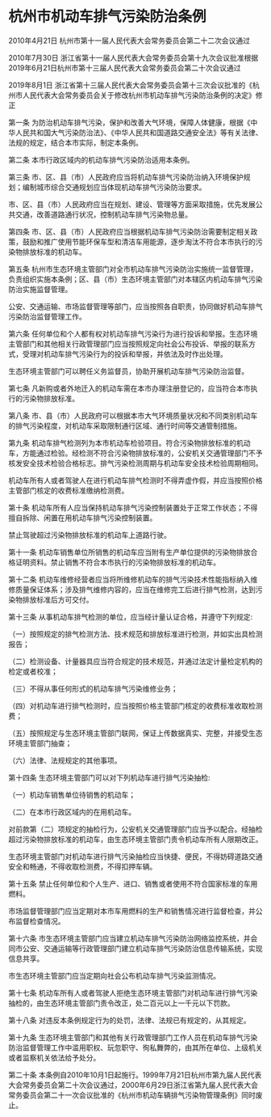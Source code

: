 # 杭州市机动车排气污染防治条例

2010年4月21日 杭州市第十一届人民代表大会常务委员会第二十二次会议通过

2010年7月30日 浙江省第十一届人民代表大会常务委员会第十九次会议批准根据2019年6月21日杭州市第十三届人民代表大会常务委员会第二十次会议通过

2019年8月1日 浙江省第十三届人民代表大会常务委员会第十三次会议批准的《杭州市人民代表大会常务委员会关于修改杭州市机动车排气污染防治条例的决定》修正



第一条 为防治机动车排气污染，保护和改善大气环境，保障人体健康，根据《中华人民共和国大气污染防治法》、《中华人民共和国道路交通安全法》等有关法律、法规的规定，结合本市实际，制定本条例。

第二条 本市行政区域内的机动车排气污染防治适用本条例。

第三条 市、区、县（市）人民政府应当将机动车排气污染防治纳入环境保护规划；编制城市综合交通规划应当体现机动车排气污染防治要求。

市、区、县（市）人民政府应当在规划、建设、管理等方面采取措施，优先发展公共交通，改善道路通行状况，控制机动车排气污染物总量。

第四条 市、区、县（市）人民政府应当根据机动车排气污染防治需要制定相关政策，鼓励和推广使用节能环保车型和清洁车用能源，逐步淘汰不符合本市执行的污染物排放标准的机动车。

第五条 杭州市生态环境主管部门对全市机动车排气污染防治实施统一监督管理，负责组织实施本条例；区、县（市）生态环境主管部门对本辖区内机动车排气污染防治实施监督管理。

公安、交通运输、市场监督管理等部门，应当按照各自职责，协同做好机动车排气污染防治监督管理工作。

第六条 任何单位和个人都有权对机动车排气污染行为进行投诉和举报。生态环境主管部门和其他相关行政管理部门应当按照规定向社会公布投诉、举报的联系方式，受理对机动车排气污染行为的投诉和举报，并依法及时作出处理。

生态环境主管部门可以聘任义务监督员，协助开展机动车排气污染防治监督。

第七条 凡新购或者外地迁入的机动车需在本市办理注册登记的，应当符合本市执行的污染物排放标准。

第八条 市、县（市）人民政府可以根据本市大气环境质量状况和不同类别机动车的排气污染程度，对机动车采取限制通行区域、通行时间等交通管制措施。

第九条 机动车排气检测列为本市机动车检验项目。符合污染物排放标准的机动车，方能通过检验。经检测不符合污染物排放标准的，公安机关交通管理部门不予核发安全技术检验合格标志。排气污染检测周期与机动车安全技术检验周期相同。

机动车所有人或者驾驶人在进行机动车排气检测时不得弄虚作假，并应当按照价格主管部门核定的收费标准缴纳检测费。

第十条 机动车所有人应当保持机动车排气污染控制装置处于正常工作状态；不得擅自拆除、闲置在用机动车排气污染控制装置。

禁止驾驶超过污染物排放标准的机动车上道路行驶。

第十一条 机动车销售单位所销售的机动车应当附有生产单位提供的污染物排放合格证明资料。禁止销售不符合本市执行的污染物排放标准的机动车。

第十二条 机动车维修经营者应当将所维修机动车的排气污染技术性能指标纳入维修质量保证体系；涉及排气维修内容的，应当在维修完工后进行排气检测，达到污染物排放标准后方可交付。

第十三条 从事机动车排气检测的单位，应当经计量认证合格，并遵守下列规定:

（一）按照规定的排气检测方法、技术规范和排放标准进行检测，并如实出具检测报告；

（二）检测设备、计量器具应当符合规定的技术规范，并通过法定计量检定机构的检定或者校准；

（三）不得从事任何形式的机动车排气污染维修业务；

（四）对机动车进行排气检测时，应当按照价格主管部门核定的收费标准收取检测费；

（五）按照规定与生态环境主管部门联网，保证上传数据真实、完整，并接受生态环境主管部门抽查；

（六）法律、法规规定的其他事项。

第十四条 生态环境主管部门可以对下列机动车进行排气污染抽检:

（一）机动车销售单位待销售的机动车；

（二）在本市行政区域内的在用机动车。

对前款第（二）项规定的抽检行为，公安机关交通管理部门应当予以配合。经抽检超过污染物排放标准的机动车，由生态环境主管部门责令机动车所有人限期改正。

生态环境主管部门对机动车进行排气污染抽检应当快捷、便民，不得妨碍道路交通安全和畅通，不得收取检测费，不得扣押车辆。

第十五条 禁止任何单位和个人生产、进口、销售或者使用不符合国家标准的车用燃料。

市场监督管理部门应当定期对本市车用燃料的生产和销售情况进行监督检查，并公布监督检查情况。

第十六条 市生态环境主管部门应当建立机动车排气污染防治网络监控系统，并会同市公安、交通运输等行政管理部门建立机动车排气污染防治信息传输系统，实现信息共享。

市生态环境主管部门应当定期向社会公布机动车排气污染监测情况。

第十七条 机动车所有人或者驾驶人拒绝生态环境主管部门对机动车进行排气污染抽检的，由生态环境主管部门责令改正，处二百元以上一千元以下罚款。

第十八条 对违反本条例规定行为的处罚，法律、法规已有规定的，从其规定。

第十九条 生态环境主管部门和其他有关行政管理部门工作人员在机动车排气污染防治监督管理工作中滥用职权、玩忽职守、徇私舞弊的，由其所在单位、上级机关或者监察机关依法给予处分。

第二十条 本条例自2010年10月1日起施行。1999年7月21日杭州市第九届人民代表大会常务委员会第二十次会议通过，2000年6月29日浙江省第九届人民代表大会常务委员会第二十一次会议批准的《杭州市机动车辆排气污染物管理条例》同时废止。